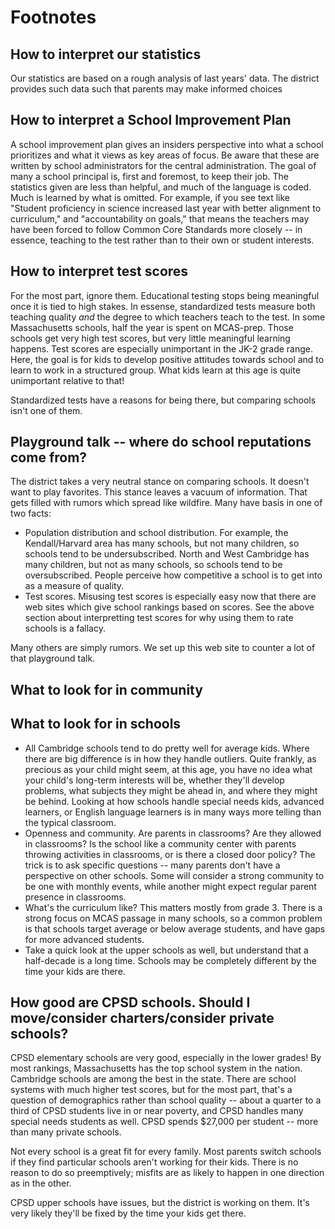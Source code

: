 # Footnotes

## <a name="notes-stats"></a> How to interpret our statistics

Our statistics are based on a rough analysis of last years' data. The district provides such data such that parents may make informed choices

## <a name="notes-sip"></a> How to interpret a School Improvement Plan

A school improvement plan gives an insiders perspective into what a school prioritizes and what it views as key areas of focus. Be aware that these are written by school administrators for the central administration. The goal of many a school principal is, first and foremost, to keep their job. The statistics given are less than helpful, and much of the language is coded. Much is learned by what is omitted. For example, if you see text like "Student proficiency in science increased last year with better alignment to curriculum," and "accountability on goals," that means the teachers may have been forced to follow Common Core Standards more closely -- in essence, teaching to the test rather than to their own or student interests.

## <a name="notes-tests"></a> How to interpret test scores

For the most part, ignore them. Educational testing stops being meaningful once it is tied to high stakes. In essense, standardized tests measure both teaching quality *and* the degree to which teachers teach to the test. In some Massachusetts schools, half the year is spent on MCAS-prep. Those schools get very high test scores, but very little meaningful learning happens. Test scores are especially unimportant in the JK-2 grade range. Here, the goal is for kids to develop positive attitudes towards school and to learn to work in a structured group. What kids learn at this age is quite unimportant relative to that!

Standardized tests have a reasons for being there, but comparing schools isn't one of them.

## <a name="notes-rumours"></a> Playground talk -- where do school reputations come from?

The district takes a very neutral stance on comparing schools. It doesn't want to play favorites. This stance leaves a vacuum of information. That gets filled with rumors which spread like wildfire. Many have basis in one of two facts:

* Population distribution and school distribution. For example, the Kendall/Harvard area has many schools, but not many children, so schools tend to be undersubscribed. North and West Cambridge has many children, but not as many schools, so schools tend to be oversubscribed. People perceive how competitive a school is to get into as a measure of quality.
* Test scores. Misusing test scores is especially easy now that there are web sites which give school rankings based on scores. See the above section about interpretting test scores for why using them to rate schools is a fallacy.

Many others are simply rumors. We set up this web site to counter a lot of that playground talk. 

## <a name="notes-community"></a> What to look for in community

## <a name="notes-look-sip"></a> What to look for in schools

* All Cambridge schools tend to do pretty well for average kids. Where there are big difference is in how they handle outliers. Quite frankly, as precious as your child might seem, at this age, you have no idea what your child's long-term interests will be, whether they'll develop problems, what subjects they might be ahead in, and where they might be behind. Looking at how schools handle special needs kids, advanced learners, or English language learners is in many ways more telling than the typical classroom.
* Openness and community. Are parents in classrooms? Are they allowed in classrooms? Is the school like a community center with parents throwing activities in classrooms, or is there a closed door policy? The trick is to ask specific questions -- many parents don't have a perspective on other schools. Some will consider a strong community to be one with monthly events, while another might expect regular parent presence in classrooms.
* What's the curriculum like? This matters mostly from grade 3. There is a strong focus on MCAS passage in many schools, so a common problem is that schools target average or below average students, and have gaps for more advanced students.
* Take a quick look at the upper schools as well, but understand that a half-decade is a long time. Schools may be completely different by the time your kids are there.

## <a name="notes-how-good"></a> How good are CPSD schools. Should I move/consider charters/consider private schools?

CPSD elementary schools are very good, especially in the lower grades! By most rankings, Massachusetts has the top school system in the nation. Cambridge schools are among the best in the state. There are school systems with much higher test scores, but for the most part, that's a question of demographics rather than school quality -- about a quarter to a third of CPSD students live in or near poverty, and CPSD handles many special needs students as well. CPSD spends $27,000 per student -- more than many private schools.

Not every school is a great fit for every family. Most parents switch schools if they find particular schools aren't working for their kids. There is no reason to do so preemptively; misfits are as likely to happen in one direction as in the other. 

CPSD upper schools have issues, but the district is working on them. It's very likely they'll be fixed by the time your kids get there. 